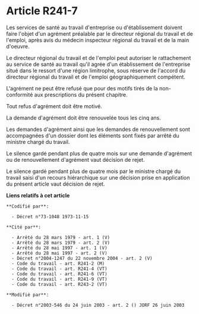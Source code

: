 # Article R241-7

Les services de santé au travail d'entreprise ou d'établissement doivent faire l'objet d'un agrément préalable par le
directeur régional du travail et de l'emploi, après avis du médecin inspecteur régional du travail et de la main d'oeuvre.

Le directeur régional du travail et de l'emploi peut autoriser le rattachement au service de santé au travail qu'il agrée
d'un établissement de l'entreprise situé dans le ressort d'une région limitrophe, sous réserve de l'accord du directeur
régional du travail et de l'emploi géographiquement compétent.

L'agrément ne peut être refusé que pour des motifs tirés de la non-conformité aux prescriptions du présent chapitre.

Tout refus d'agrément doit être motivé.

La demande d'agrément doit être renouvelée tous les cinq ans.

Les demandes d'agrément ainsi que les demandes de renouvellement sont accompagnées d'un dossier dont les éléments sont fixés
par arrêté du ministre chargé du travail.

Le silence gardé pendant plus de quatre mois sur une demande d'agrément ou de renouvellement d'agrément vaut décision de
rejet.

Le silence gardé pendant plus de quatre mois par le ministre chargé du travail saisi d'un recours hiérarchique sur une
décision prise en application du présent article vaut décision de rejet.

**Liens relatifs à cet article**

	**Codifié par**:

	  - Décret n°73-1048 1973-11-15

	**Cité par**:

	  - Arrêté du 28 mars 1979 - art. 1 (V)
	  - Arrêté du 28 mars 1979 - art. 2 (V)
	  - Arrêté du 28 mai 1997 - art. 1 (V)
	  - Arrêté du 28 mai 1997 - art. 2 (V)
	  - Décret n°2004-1247 du 22 novembre 2004 - art. 2 (V)
	  - Code du travail - art. R241-2 (M)
	  - Code du travail - art. R241-4 (VT)
	  - Code du travail - art. R241-6 (VT)
	  - Code du travail - art. R241-9 (VT)
	  - Code du travail - art. R243-2 (VT)

	**Modifié par**:

	  - Décret n°2003-546 du 24 juin 2003 - art. 2 () JORF 26 juin 2003
